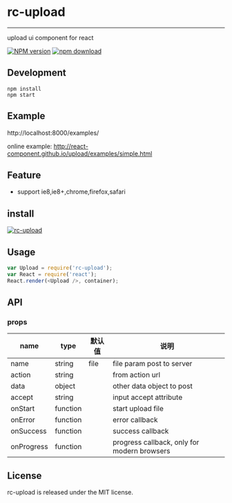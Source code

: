 # rc-upload
---

upload ui component for react

[![NPM version][npm-image]][npm-url]
[![npm download][download-image]][download-url]

[npm-image]: http://img.shields.io/npm/v/rc-upload.svg?style=flat-square
[npm-url]: http://npmjs.org/package/rc-upload
[download-image]: https://img.shields.io/npm/dm/rc-upload.svg?style=flat-square
[download-url]: https://npmjs.org/package/rc-upload

## Development

```
npm install
npm start
```

## Example

http://localhost:8000/examples/

online example: http://react-component.github.io/upload/examples/simple.html


## Feature

* support ie8,ie8+,chrome,firefox,safari

## install

[![rc-upload](https://nodei.co/npm/rc-upload.png)](https://npmjs.org/package/rc-upload)

## Usage

```js
var Upload = require('rc-upload');
var React = require('react');
React.render(<Upload />, container);
```

## API

### props

|name|type|默认值| 说明|
|-----|---|--------|----|
|name | string | file| file param post to server |
|action| string | | from action url |
|data| object | | other data object to post |
|accept | string | | input accept attribute |
|onStart | function| | start upload file |
|onError| function| | error callback |
| onSuccess | function | | success callback |
| onProgress | function || progress callback, only for modern browsers|

## License

rc-upload is released under the MIT license.

